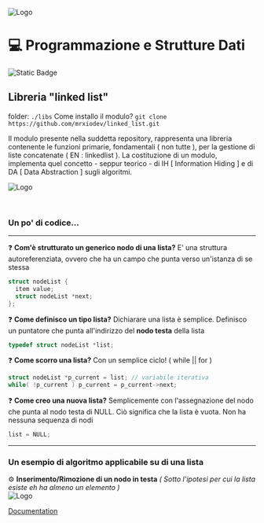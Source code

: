 
![Logo](https://i.imgur.com/kzIEXHw.png)

# 💻 Programmazione e Strutture Dati
![Static Badge](https://img.shields.io/badge/mrxio%20developer%20-%20unisa-F39025) 


## Libreria "linked list"
folder: ``` ./libs ```
Come installo il modulo?
```git clone https://github.com/mrxiodev/linked_list.git```



Il modulo presente nella suddetta repository, rappresenta una libreria contenente le funzioni primarie, fondamentali ( non tutte ), per la gestione di liste concatenate ( EN : linkedlist ).
La costituzione di un modulo, implementa quel concetto - seppur teorico - di IH [ Information Hiding ] e di DA [ Data Abstraction ] sugli algoritmi.

![Logo](https://i.imgur.com/UgmTwI4.png)

<br>

### Un po' di codice... 
<hr>

❓ **Com'è strutturato un generico nodo di una lista?**
E' una struttura autoreferenziata, ovvero che ha un campo che punta verso un'istanza di se stessa

```C
struct nodeList {
  item value;
  struct nodeList *next;
};
```

❓ **Come definisco un tipo lista?** Dichiarare una lista è semplice. Definisco un puntatore che punta all'indirizzo del **nodo testa** della lista
```C
typedef struct nodeList *list;
```

❓ **Come scorro una lista?** Con un semplice ciclo! ( while || for )
```C
struct nodeList *p_current = list; // variabile iterativa
while( !p_current ) p_current = p_current->next;
```

❓ **Come creo una nuova lista?** Semplicemente con l'assegnazione del nodo che punta al nodo testa di NULL. Ciò significa che la lista è vuota. Non ha nessuna sequenza di nodi
```C
list = NULL;
```


<hr>

### Un esempio di algoritmo applicabile su di una lista

⚙️ **Inserimento/Rimozione di un nodo in testa** *( Sotto l'ipotesi per cui la lista esiste eh ha almeno un elemento )*
<br>
![Logo](https://i.imgur.com/xdsNiS6.png)

[Documentation](https://linktodocumentation)
